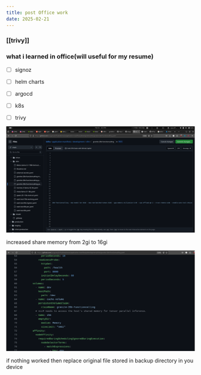```yaml
---
title: post Office work
date: 2025-02-21
---
```


### [[trivy]]




### what i learned in office(will useful for my resume)

- [ ] signoz 
- [ ] helm charts
- [ ] argocd 
- [ ] k8s 
- [ ] trivy


![alt text](Pastedimage20250218152225.png)



increased share memory from 2gi to 16gi 

![alt text](Pastedimage20250219112726.png)


if nothing worked then replace original file stored in backup directory in you device